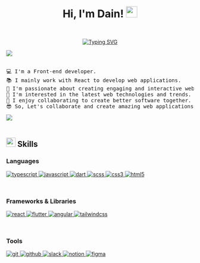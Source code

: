 <h1 align="center">
Hi, I'm Dain!
	<a href="https://github.com/hdain" target="_self">
		<img src="https://media.giphy.com/media/hvRJCLFzcasrR4ia7z/giphy.gif" width="30">
	</a>
</h1>
<br/>
<p align="center">
	<a href="https://github.com/hdain">
    <img src="https://readme-typing-svg.herokuapp.com?font=Fira+Code&pause=1000&color=146AF7&center=true&vCenter=true&width=435&lines=Welcome+to+my+github!;A+creative+Front-end+Developer!" alt="Typing SVG" />
	</a>
</p>

<img src="https://user-images.githubusercontent.com/73097560/115834477-dbab4500-a447-11eb-908a-139a6edaec5c.gif"><br><br>


<pre>
💻 I'm a Front-end developer.
📚 I mainly work with React to develop web applications. 
🌈 I'm passionate about creating engaging and interactive web experiences.
🌱 I'm interested in the latest web technologies and trends.
🙏 I enjoy collaborating to create better software together.
😎 So, Let's collaborate and create amazing web applications together!
</pre>
<img src="https://user-images.githubusercontent.com/73097560/115834477-dbab4500-a447-11eb-908a-139a6edaec5c.gif"><br><br>


## <img src="https://media2.giphy.com/media/QssGEmpkyEOhBCb7e1/giphy.gif?cid=ecf05e47a0n3gi1bfqntqmob8g9aid1oyj2wr3ds3mg700bl&rid=giphy.gif" width ="25"><b> Skills</b>

### Languages
<p>
  <a href="https://www.typescriptlang.org/" target="_blank"> 
    <img src="https://img.shields.io/badge/typescript-3178C6.svg?style=for-the-badge&logo=typescript&logoColor=white"
      alt="typescript"/>
  </a>
  <a href="https://developer.mozilla.org/en-US/docs/Web/JavaScript" target="_blank"> 
    <img src="https://img.shields.io/badge/Javascript-F7DF1E.svg?style=for-the-badge&logo=javascript&logoColor=black"
      alt="javascript"/> 
  </a>
  <a href="https://dart-ko.dev/" target="_blank"> 
    <img src="https://img.shields.io/badge/dart-1c2834.svg?style=for-the-badge&logo=dart&logoColor=white"
      alt="dart"/>
  </a>	
  <a href="https://sass-lang.com/" target="_blank">
    <img src="https://img.shields.io/badge/Scss-CC6699?style=for-the-badge&logo=Sass&logoColor=white"
      alt="scss"/>
  </a>
  <a href="https://www.w3schools.com/css/" target="_blank">
    <img src="https://img.shields.io/badge/css-1572B6.svg?style=for-the-badge&logo=css3&logoColor=white"
      alt="css3"/>
  </a>
  <a href="https://www.w3.org/html/" target="_blank"> 
    <img src="https://img.shields.io/badge/html-E34F26.svg?style=for-the-badge&logo=html5&logoColor=white"
      alt="html5"/> 
  </a>
</p>
<br>

### Frameworks & Libraries

<p>
  <a href="https://reactjs.org/" target="_blank"> 
    <img src="https://img.shields.io/badge/reactjs-61DAFB.svg?style=for-the-badge&logo=react&logoColor=black"
      alt="react" /> 
  </a>
  <a href="https://docs.flutter.dev/" target="_blank"> 
    <img src="https://img.shields.io/badge/flutter-02569B.svg?style=for-the-badge&logo=flutter&logoColor=white"
      alt="flutter" /> 
  </a>
  <a href="https://angular.io/" target="_blank"> 
    <img src="https://img.shields.io/badge/angular-DD0031.svg?style=for-the-badge&logo=angular&logoColor=white"
      alt="angular" /> 
  </a>
  <a href="https://tailwindcss.com/" target="_blank"> 
    <img src="https://img.shields.io/badge/TailwindCss-06B6D4?style=for-the-badge&logo=TailwindCss&logoColor=white"
      alt="tailwindcss" />
  </a>
</p>
<br>

### Tools

<p>
  <a href="https://www.netlify.com/">
    <img src="https://img.shields.io/badge/Git-F05032?style=for-the-badge&logo=Git&logoColor=white"
       alt="git"/>
  </a>
  <a href="https://www.netlify.com/">
    <img src="https://img.shields.io/badge/Github-181717?style=for-the-badge&logo=Github&logoColor=white"
       alt="github"/>
  </a>
  <a href="https://github.com/hdain">
    <img src="https://img.shields.io/badge/Slack-4A154B?style=for-the-badge&logo=Slack&logoColor=white"
       alt="slack"/>
  </a>
  <a href="https://www.netlify.com/">
    <img src="https://img.shields.io/badge/Notion-000000?style=for-the-badge&logo=Notion&logoColor=white"
       alt="notion"/>
  </a>
  <a href="https://github.com/hdain">
    <img src="https://img.shields.io/badge/Figma-F24E1E?style=for-the-badge&logo=Figma&logoColor=white"
       alt="figma"/>
  </a>
</p>
</br>

<!--
## <img src="https://media.giphy.com/media/iY8CRBdQXODJSCERIr/giphy.gif" width="35"><b> Github Stats </b>

<br/>
<p align="center">
	<a href="https://github.com/hdain">
    <img src="https://github-readme-stats.vercel.app/api/top-langs/?username=hdain&langs_count=8&layout=compact&theme=tokyonight" alt="hdain">
    <img src="https://github-readme-stats.vercel.app/api?username=hdain&show_icons=true&theme=tokyonight" alt="hdain">
	</a>
</p>
-->
